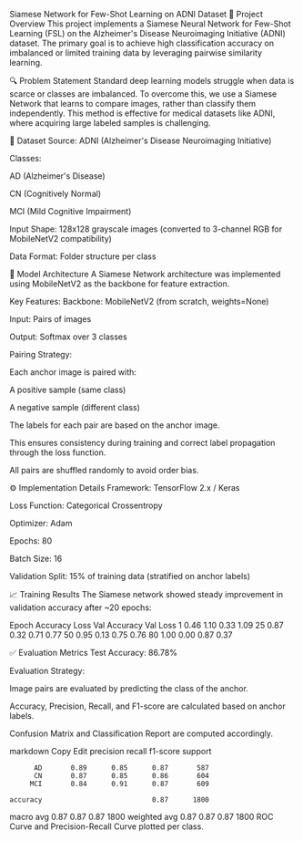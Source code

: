 Siamese Network for Few-Shot Learning on ADNI Dataset
🧠 Project Overview
This project implements a Siamese Neural Network for Few-Shot Learning (FSL) on the Alzheimer's Disease Neuroimaging Initiative (ADNI) dataset. The primary goal is to achieve high classification accuracy on imbalanced or limited training data by leveraging pairwise similarity learning.

🔍 Problem Statement
Standard deep learning models struggle when data is scarce or classes are imbalanced. To overcome this, we use a Siamese Network that learns to compare images, rather than classify them independently. This method is effective for medical datasets like ADNI, where acquiring large labeled samples is challenging.

📁 Dataset
Source: ADNI (Alzheimer's Disease Neuroimaging Initiative)

Classes:

AD (Alzheimer's Disease)

CN (Cognitively Normal)

MCI (Mild Cognitive Impairment)

Input Shape: 128x128 grayscale images (converted to 3-channel RGB for MobileNetV2 compatibility)

Data Format: Folder structure per class

🧠 Model Architecture
A Siamese Network architecture was implemented using MobileNetV2 as the backbone for feature extraction.

Key Features:
Backbone: MobileNetV2 (from scratch, weights=None)

Input: Pairs of images

Output: Softmax over 3 classes

Pairing Strategy:

Each anchor image is paired with:

A positive sample (same class)

A negative sample (different class)

The labels for each pair are based on the anchor image.

This ensures consistency during training and correct label propagation through the loss function.

All pairs are shuffled randomly to avoid order bias.

⚙️ Implementation Details
Framework: TensorFlow 2.x / Keras

Loss Function: Categorical Crossentropy

Optimizer: Adam

Epochs: 80

Batch Size: 16

Validation Split: 15% of training data (stratified on anchor labels)

📈 Training Results
The Siamese network showed steady improvement in validation accuracy after ~20 epochs:

Epoch	Accuracy	Loss	Val Accuracy	Val Loss
1	0.46	1.10	0.33	1.09
25	0.87	0.32	0.71	0.77
50	0.95	0.13	0.75	0.76
80	1.00	0.00	0.87	0.37

✅ Evaluation Metrics
Test Accuracy: 86.78%

Evaluation Strategy:

Image pairs are evaluated by predicting the class of the anchor.

Accuracy, Precision, Recall, and F1-score are calculated based on anchor labels.

Confusion Matrix and Classification Report are computed accordingly.

markdown
Copy
Edit
              precision    recall  f1-score   support

          AD       0.89      0.85      0.87       587
          CN       0.87      0.85      0.86       604
         MCI       0.84      0.91      0.87       609

    accuracy                           0.87      1800
   macro avg       0.87      0.87      0.87      1800
weighted avg       0.87      0.87      0.87      1800
ROC Curve and Precision-Recall Curve plotted per class.

